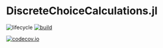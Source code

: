# DiscreteChoiceCalculations.jl

<!-- Tidyverse lifecycle badges, see https://www.tidyverse.org/lifecycle/ Uncomment or delete as needed. -->
![lifecycle](https://img.shields.io/badge/lifecycle-experimental-orange.svg)<!--
![lifecycle](https://img.shields.io/badge/lifecycle-maturing-blue.svg)
![lifecycle](https://img.shields.io/badge/lifecycle-stable-green.svg)
![lifecycle](https://img.shields.io/badge/lifecycle-retired-orange.svg)
![lifecycle](https://img.shields.io/badge/lifecycle-archived-red.svg)
![lifecycle](https://img.shields.io/badge/lifecycle-dormant-blue.svg) -->
[![build](https://github.com/tpapp/DiscreteChoiceCalculations.jl/workflows/CI/badge.svg)](https://github.com/tpapp/DiscreteChoiceCalculations.jl/actions?query=workflow%3ACI)
<!-- travis-ci.com badge, uncomment or delete as needed, depending on whether you are using that service. -->
<!-- [![Build Status](https://travis-ci.com/tpapp/DiscreteChoiceCalculations.jl.svg?branch=master)](https://travis-ci.com/tpapp/DiscreteChoiceCalculations.jl) -->
<!-- Coverage badge on codecov.io, which is used by default. -->
[![codecov.io](http://codecov.io/github/tpapp/DiscreteChoiceCalculations.jl/coverage.svg?branch=master)](http://codecov.io/github/tpapp/DiscreteChoiceCalculations.jl?branch=master)
<!-- Documentation -- uncomment or delete as needed -->
<!--
[![Documentation](https://img.shields.io/badge/docs-stable-blue.svg)](https://tpapp.github.io/DiscreteChoiceCalculations.jl/stable)
[![Documentation](https://img.shields.io/badge/docs-master-blue.svg)](https://tpapp.github.io/DiscreteChoiceCalculations.jl/dev)
-->
<!-- Aqua badge, see test/runtests.jl -->
<!-- [![Aqua QA](https://raw.githubusercontent.com/JuliaTesting/Aqua.jl/master/badge.svg)](https://github.com/JuliaTesting/Aqua.jl) -->
